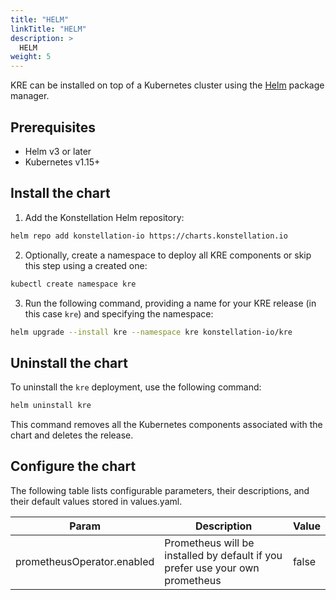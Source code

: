 ```yaml
---
title: "HELM"
linkTitle: "HELM"
description: >
  HELM
weight: 5
---
```


KRE can be installed on top of a Kubernetes cluster using the [Helm](https://helm.sh/) package manager.

## Prerequisites

- Helm v3 or later
- Kubernetes v1.15+

## Install the chart

1. Add the Konstellation Helm repository:

```bash
helm repo add konstellation-io https://charts.konstellation.io
```

2. Optionally, create a namespace to deploy all KRE components or skip this step using a created one:

```bash
kubectl create namespace kre
```

3. Run the following command, providing a name for your KRE release (in this case `kre`) and specifying the namespace:

```bash
helm upgrade --install kre --namespace kre konstellation-io/kre
```

## Uninstall the chart

To uninstall the `kre` deployment, use the following command:

```bash
helm uninstall kre
```

This command removes all the Kubernetes components associated with the chart and deletes the release.

## Configure the chart

The following table lists configurable parameters, their descriptions, and their default values stored in values.yaml.

| Param                      | Description                                                                   | Value |
| -------------------------- | ----------------------------------------------------------------------------- | ----- |
| prometheusOperator.enabled | Prometheus will be installed by default if you prefer use your own prometheus | false |
